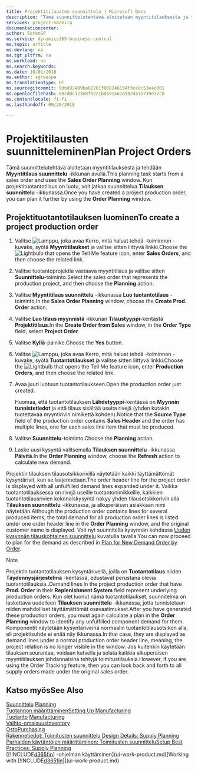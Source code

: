 ```yaml
---
title: Projektitilausten suunnittelu | Microsoft Docs
description: "Tämä suunnittelutehtävä aloitetaan myyntitilauksesta ja tehdään **Myyntitilaus suunnittelu** -ikkunan avulla. Kun projektituotantotilaus on luotu, voit jatkaa suunnittelua **Tilauksen suunnittelu** -ikkunassa."
services: project-madeira
documentationcenter: 
author: SorenGP
ms.service: dynamics365-business-central
ms.topic: article
ms.devlang: na
ms.tgt_pltfrm: na
ms.workload: na
ms.search.keywords: 
ms.date: 10/01/2018
ms.author: sgroespe
ms.translationtype: HT
ms.sourcegitcommit: 9dbd92409ba02281f008246194f3ce0c53e4e001
ms.openlocfilehash: 08cd8c323e8f5221bd6915618582441a739e77c8
ms.contentlocale: fi-fi
ms.lasthandoff: 09/28/2018

---
```

# <a name="plan-project-orders"></a><span data-ttu-id="4afa6-104">Projektitilausten suunnitteleminen</span><span class="sxs-lookup"><span data-stu-id="4afa6-104">Plan Project Orders</span></span>
<span data-ttu-id="4afa6-105">Tämä suunnittelutehtävä aloitetaan myyntitilauksesta ja tehdään **Myyntitilaus suunnittelu** -ikkunan avulla.</span><span class="sxs-lookup"><span data-stu-id="4afa6-105">This planning task starts from a sales order and uses the **Sales Order Planning** window.</span></span> <span data-ttu-id="4afa6-106">Kun projektituotantotilaus on luotu, voit jatkaa suunnittelua **Tilauksen suunnittelu** -ikkunassa.</span><span class="sxs-lookup"><span data-stu-id="4afa6-106">Once you have created a project production order, you can plan it further by using the **Order Planning** window.</span></span>  

## <a name="to-create-a-project-production-order"></a><span data-ttu-id="4afa6-107">Projektituotantotilauksen luominen</span><span class="sxs-lookup"><span data-stu-id="4afa6-107">To create a project production order</span></span>  

1.  <span data-ttu-id="4afa6-108">Valitse ![Lamppu, joka avaa Kerro, mitä haluat tehdä -toiminnon](media/ui-search/search_small.png "Kerro, mitä haluat tehdä") -kuvake, syötä **Myyntitilaukset** ja valitse sitten liittyvä linkki.</span><span class="sxs-lookup"><span data-stu-id="4afa6-108">Choose the ![Lightbulb that opens the Tell Me feature](media/ui-search/search_small.png "Tell me what you want to do") icon, enter **Sales Orders**, and then choose the related link.</span></span>  
2.  <span data-ttu-id="4afa6-109">Valitse tuotantoprojektia vastaava myyntitilaus ja valitse sitten **Suunnittelu**-toiminto.</span><span class="sxs-lookup"><span data-stu-id="4afa6-109">Select the sales order that represents the production project, and then choose the **Planning** action.</span></span>  
4.  <span data-ttu-id="4afa6-110">Valitse **Myyntitilaus suunnittelu** -ikkunassa **Luo tuotantotilaus** -toiminto.</span><span class="sxs-lookup"><span data-stu-id="4afa6-110">In the **Sales Order Planning** window, choose  the **Create Prod. Order** action.</span></span>  
5.  <span data-ttu-id="4afa6-111">Valitse **Luo tilaus myynnistä** -ikkunan **Tilaustyyppi**-kentästä **Projektitilaus**.</span><span class="sxs-lookup"><span data-stu-id="4afa6-111">In the **Create Order from Sales** window, in the **Order Type** field, select **Project Order**.</span></span>  
6.  <span data-ttu-id="4afa6-112">Valitse **Kyllä**-painike.</span><span class="sxs-lookup"><span data-stu-id="4afa6-112">Choose the **Yes** button.</span></span>  
7.  <span data-ttu-id="4afa6-113">Valitse ![Lamppu, joka avaa Kerro, mitä haluat tehdä -toiminnon](media/ui-search/search_small.png "Kerro, mitä haluat tehdä") -kuvake, syötä **Tuotantotilaukset** ja valitse sitten liittyvä linkki.</span><span class="sxs-lookup"><span data-stu-id="4afa6-113">Choose the ![Lightbulb that opens the Tell Me feature](media/ui-search/search_small.png "Tell me what you want to do") icon, enter **Production Orders**, and then choose the related link.</span></span>
8. <span data-ttu-id="4afa6-114">Avaa juuri luotuun tuotantotilaukseen.</span><span class="sxs-lookup"><span data-stu-id="4afa6-114">Open the production order just created.</span></span>  

    <span data-ttu-id="4afa6-115">Huomaa, että tuotantotilauksen **Lähdetyyppi**-kentässä on **Myynnin tunnistetiedot** ja että tilaus sisältää useita rivejä (yhden kutakin tuotettavaa myyntirivin nimikettä kohden).</span><span class="sxs-lookup"><span data-stu-id="4afa6-115">Notice that the **Source Type** field of the production order contains **Sales Header** and the order has multiple lines, one for each sales line item that must be produced.</span></span>  
9. <span data-ttu-id="4afa6-116">Valitse **Suunnittelu**-toiminto.</span><span class="sxs-lookup"><span data-stu-id="4afa6-116">Choose the **Planning** action.</span></span>
10. <span data-ttu-id="4afa6-117">Laske uusi kysyntä valitsemalla **Tilauksen suunnittelu** -ikkunassa **Päivitä**.</span><span class="sxs-lookup"><span data-stu-id="4afa6-117">In the **Order Planning** window, choose the **Refresh** action to calculate new demand.</span></span>  

<span data-ttu-id="4afa6-118">Projektin tilauksen tilausotsikkorivillä näytetään kaikki täyttämättömät kysyntärivit, kun se laajennetaan.</span><span class="sxs-lookup"><span data-stu-id="4afa6-118">The order header line for the project order is displayed with all unfulfilled demand lines expanded under it.</span></span> <span data-ttu-id="4afa6-119">Vaikka tuotantotilauksessa on rivejä useille tuotantonimikkeille, kaikkien tuotantotilausrivien kokonaiskysyntä näkyy yhden tilausotsikkorivin alla **Tilauksen suunnittelu** -ikkunassa, ja alkuperäisen asiakkaan nimi näytetään.</span><span class="sxs-lookup"><span data-stu-id="4afa6-119">Although the production order contains lines for several produced items, the total demand for all production order lines is listed under one order header line in the **Order Planning** window, and the original customer name is displayed.</span></span> <span data-ttu-id="4afa6-120">Voit nyt suunnitella kysynnän kohdassa [Uuden kysynnän tilauskohtainen suunnittelu](production-how-to-plan-for-new-demand.md) kuvatulla tavalla.</span><span class="sxs-lookup"><span data-stu-id="4afa6-120">You can now proceed to plan for the demand as described in [Plan for New Demand Order by Order](production-how-to-plan-for-new-demand.md).</span></span>  

> [!NOTE]  
>  <span data-ttu-id="4afa6-121">Projektin tuotantotilauksen kysyntärivellä, joilla on **Tuotantotilaus** niiden **Täydennysjärjestelmä** -kentässä, edustavat perustana olevia tuotantotilauksia..</span><span class="sxs-lookup"><span data-stu-id="4afa6-121">Demand lines in the project production order that have **Prod. Order** in their **Replenishment System** field represent underlying production orders.</span></span> <span data-ttu-id="4afa6-122">Kun olet luonut nämä tuotantotilaukset, suunnitelma on laskettava uudelleen **Tilauksen suunnittelu** -ikkunassa, jotta tunnistetaan niiden mahdolliset täyttämättömät osavaatimukset.</span><span class="sxs-lookup"><span data-stu-id="4afa6-122">After you have generated these production orders, you must again calculate a plan in the **Order Planning** window to identify any unfulfilled component demand for them.</span></span> <span data-ttu-id="4afa6-123">Komponentit näytetään kysyntäriveinä normaalin tuotantotilausotsikon alla, eli projektisuhde ei enää näy ikkunassa.</span><span class="sxs-lookup"><span data-stu-id="4afa6-123">In that case, they are displayed as demand lines under a normal production order header line, meaning, the project relation is no longer visible in the window.</span></span> <span data-ttu-id="4afa6-124">Jos kuitenkin käytetään tilauksen seurantaa, voidaan katsella ja selata kaikkia alkuperäisen myyntitilauksen johdannaisina tehtyjä toimitustilauksia.</span><span class="sxs-lookup"><span data-stu-id="4afa6-124">However, if you are using the Order Tracking feature, then you can look back and forth to all supply orders made under the original sales order.</span></span>  

## <a name="see-also"></a><span data-ttu-id="4afa6-125">Katso myös</span><span class="sxs-lookup"><span data-stu-id="4afa6-125">See Also</span></span>
<span data-ttu-id="4afa6-126">[Suunnittelu](production-planning.md) </span><span class="sxs-lookup"><span data-stu-id="4afa6-126">[Planning](production-planning.md) </span></span>  
[<span data-ttu-id="4afa6-127">Tuotannon määrittäminen</span><span class="sxs-lookup"><span data-stu-id="4afa6-127">Setting Up Manufacturing</span></span>](production-configure-production-processes.md)  
<span data-ttu-id="4afa6-128">[Tuotanto](production-manage-manufacturing.md)  </span><span class="sxs-lookup"><span data-stu-id="4afa6-128">[Manufacturing](production-manage-manufacturing.md)  </span></span>  
[<span data-ttu-id="4afa6-129">Vaihto-omaisuus</span><span class="sxs-lookup"><span data-stu-id="4afa6-129">Inventory</span></span>](inventory-manage-inventory.md)  
[<span data-ttu-id="4afa6-130">Osto</span><span class="sxs-lookup"><span data-stu-id="4afa6-130">Purchasing</span></span>](purchasing-manage-purchasing.md)  
<span data-ttu-id="4afa6-131">[Rakennetiedot: Toimitusten suunnittelu](design-details-supply-planning.md) </span><span class="sxs-lookup"><span data-stu-id="4afa6-131">[Design Details: Supply Planning](design-details-supply-planning.md) </span></span>  
[<span data-ttu-id="4afa6-132">Parhaiden käytäntöjen määrittäminen: Toimitusten suunnittelu</span><span class="sxs-lookup"><span data-stu-id="4afa6-132">Setup Best Practices: Supply Planning</span></span>](setup-best-practices-supply-planning.md)  
<span data-ttu-id="4afa6-133">[[!INCLUDE[d365fin](includes/d365fin_md.md)] -ohjelman käyttäminen](ui-work-product.md)</span><span class="sxs-lookup"><span data-stu-id="4afa6-133">[Working with [!INCLUDE[d365fin](includes/d365fin_md.md)]](ui-work-product.md)</span></span>

